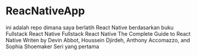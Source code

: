 # ReacNativeApp
ini adalah repo dimana saya berlatih React Native berdasarkan buku Fullstack React Native
Fullstack React Native
The Complete Guide to React Native
Writen by Devin Abbot, Houssein Djirdeh, Anthony Accomazzo, and Sophia
Shoemaker
Seri yang pertama
